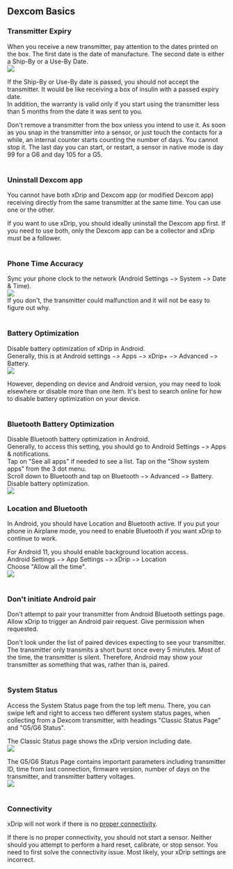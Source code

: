 ## Dexcom Basics

### Transmitter Expiry
When you receive a new transmitter, pay attention to the dates printed on the box. The first date is the date of manufacture. The second date is either a Ship-By or a Use-By Date.  
![](./images/tx_box_dates.png)

If the Ship-By or Use-By date is passed, you should not accept the transmitter. It would be like receiving a box of insulin with a passed expiry date.  
In addition, the warranty is valid only if you start using the transmitter less than 5 months from the date it was sent to you.

Don't remove a transmitter from the box unless you intend to use it. As soon as you snap in the transmitter into a sensor, or just touch the contacts for a while, an internal counter starts counting the number of days. You cannot stop it. The last day you can start, or restart, a sensor in native mode is day 99 for a G6 and day 105 for a G5.  
<br/>
  
### Uninstall Dexcom app
You cannot have both xDrip and Dexcom app (or modified Dexcom app) receiving directly from the same transmitter at the same time. You can use one or the other.

If you want to use xDrip, you should ideally uninstall the Dexcom app first. If you need to use both, only the Dexcom app can be a collector and xDrip must be a follower.  
<br/>

### Phone Time Accuracy
Sync your phone clock to the network (Android Settings &#8722;> System &#8722;> Date & Time).  
![](./images/phone_time.png)  
If you don't, the transmitter could malfunction and it will not be easy to figure out why.  
<br/>

### Battery Optimization
Disable battery optimization of xDrip in Android.  
Generally, this is at Android settings &#8722;> Apps &#8722;> xDrip+ &#8722;> Advanced &#8722;> Battery.  
![](./images/dis-bat-opt.png)  

However, depending on device and Android version, you may need to look elsewhere or disable more than one item. It's best to search online for how to disable battery optimization on your device.  
<br/>

### Bluetooth Battery Optimization
Disable Bluetooth battery optimization in Android.  
Generally, to access this setting, you should go to Android Settings &#8722;> Apps & notifications.  
Tap on "See all apps" if needed to see a list.  Tap on the "Show system apps" from the 3 dot menu.  
Scroll down to Bluetooth and tap on Bluetooth &#8722;> Advanced &#8722;> Battery.  Disable battery optimization.  
![](./images/BT_Opt.png)  

### Location and Bluetooth
In Android, you should have Location and Bluetooth active. If you put your phone in Airplane mode, you need to enable Bluetooth if you want xDrip to continue to work.

For Android 11, you should enable background location access.  
Android Settings &#8722;> App Settings &#8722;> xDrip &#8722;> Location  
Choose "Allow all the time".  
![](./images/location-android11.png)  
<br/>

### Don't initiate Android pair
Don't attempt to pair your transmitter from Android Bluetooth settings page. Allow xDrip to trigger an Android pair request. Give permission when requested.

Don't look under the list of paired devices expecting to see your transmitter. The transmitter only transmits a short burst once every 5 minutes. Most of the time, the transmitter is silent. Therefore, Android may show your transmitter as something that was, rather than is, paired.  
<br/>

### System Status
Access the System Status page from the top left menu. There, you can swipe left and right to access two different system status pages, when collecting from a Dexcom transmitter, with headings "Classic Status Page" and "G5/G6 Status".  

The Classic Status page shows the xDrip version including date.  
![](./images/classic-status-pg.png)  

The G5/G6 Status Page contains important parameters including transmitter ID, time from last connection, firmware version, number of days on the transmitter, and transmitter battery voltages.  
![](./images/system-status-pg.png)  
<br/>

### Connectivity
xDrip will not work if there is no [proper connectivity](./Proper-connectivity.md).  

If there is no proper connectivity, you should not start a sensor. Neither should you attempt to perform a hard reset, calibrate, or stop sensor. You need to first solve the connectivity issue. Most likely, your xDrip settings are incorrect.  
<br/>
